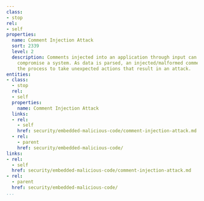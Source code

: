 ```yaml
---
class:
- stop
rel:
- self
properties:
  name: Comment Injection Attack
  sort: 2339
  level: 2
  description: Comments injected into an application through input can be used to
    compromise a system. As data is parsed, an injected/malformed comment may cause
    the process to take unexpected actions that result in an attack.
entities:
- class:
  - stop
  rel:
  - self
  properties:
    name: Comment Injection Attack
  links:
  - rel:
    - self
    href: security/embedded-malicious-code/comment-injection-attack.md
  - rel:
    - parent
    href: security/embedded-malicious-code/
links:
- rel:
  - self
  href: security/embedded-malicious-code/comment-injection-attack.md
- rel:
  - parent
  href: security/embedded-malicious-code/
...
```

